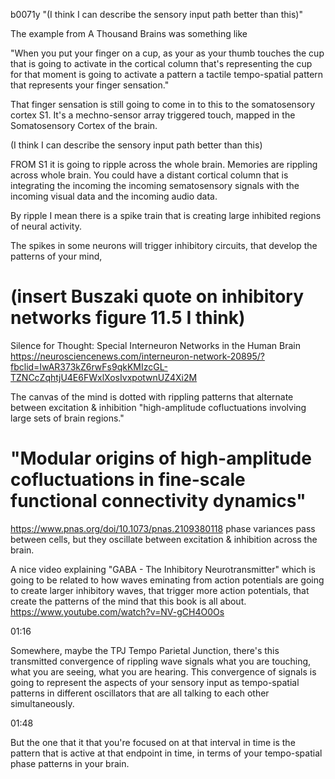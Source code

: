 b0071y "(I think I can describe the sensory input path better than this)"

The example from A Thousand Brains was something like

"When you put your finger on a cup, as your as your thumb touches the cup that is going to activate in the cortical column that's representing the cup for that moment is going to activate a pattern a tactile tempo-spatial pattern that represents your finger sensation."

That finger sensation is still going to come in to this to the somatosensory cortex S1. It's a mechno-sensor array triggered touch, mapped in the Somatosensory Cortex of the brain.

(I think I can describe the sensory input path better than this)

FROM S1 it is going to ripple across the whole brain. Memories are rippling across whole brain. You could have a distant cortical column that is integrating the incoming the incoming sematosensory signals with the incoming visual data and the incoming audio data.

By ripple I mean there is a spike train that is creating large inhibited regions of neural activity.

The spikes in some neurons will trigger inhibitory circuits, that develop the patterns of your mind, 
# (insert Buszaki quote on inhibitory networks figure 11.5 I think)

Silence for Thought: Special Interneuron Networks in the Human Brain
https://neurosciencenews.com/interneuron-network-20895/?fbclid=IwAR373kZ6rwFs9qkKMIzcGL-TZNCcZqhtjU4E6FWxlXosIvxpotwnUZ4Xi2M

The canvas of the mind is dotted with rippling patterns that alternate between excitation & inhibition "high-amplitude cofluctuations involving large sets of brain regions."
# "Modular origins of high-amplitude cofluctuations in fine-scale functional connectivity dynamics"
https://www.pnas.org/doi/10.1073/pnas.2109380118
phase variances pass between cells, but they oscillate between excitation & inhibition across the brain.

A nice video explaining "GABA - The Inhibitory Neurotransmitter" which is going to be related to how waves eminating from action potentials are going to create larger inhibitory waves, that trigger more action potentials, that create the patterns of the mind that this book is all about. https://www.youtube.com/watch?v=NV-gCH4O0Os

01:16

Somewhere, maybe the TPJ Tempo Parietal Junction, there's this transmitted convergence of rippling wave signals what you are touching, what you are seeing, what you are hearing. This convergence of signals is going to represent the aspects of your sensory input as tempo-spatial patterns in different oscillators that are all talking to each other simultaneously.

01:48

But the one that it that you're focused on at that interval in time is the pattern that is active at that endpoint in time, in terms of your tempo-spatial phase patterns in your brain.
